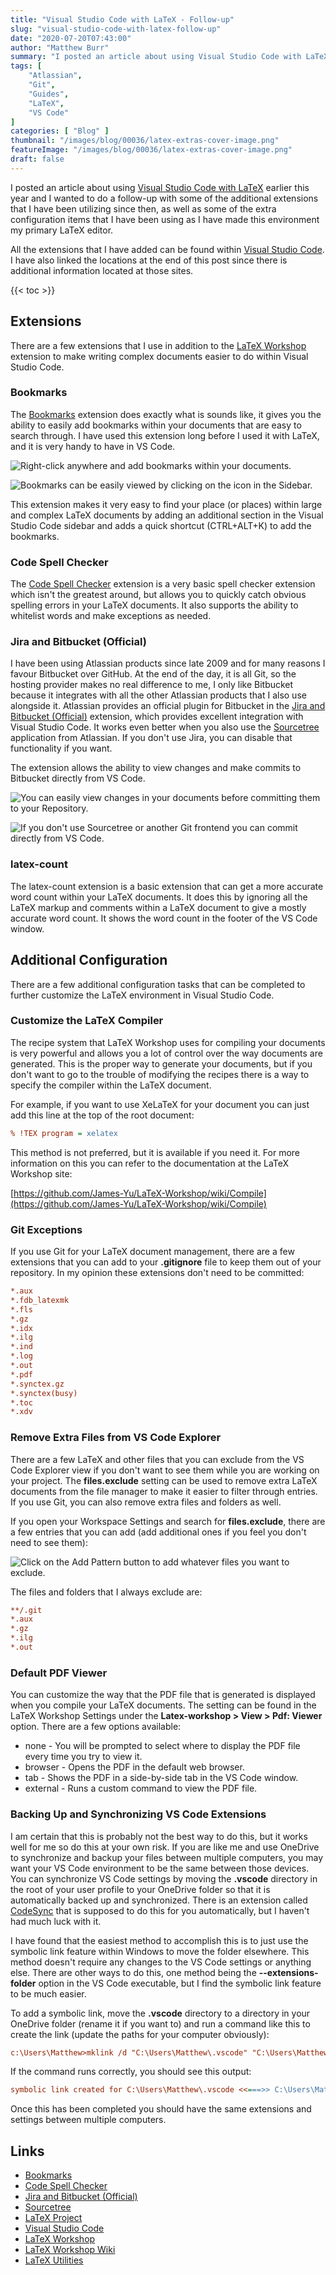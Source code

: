 ```yaml
---
title: "Visual Studio Code with LaTeX - Follow-up"
slug: "visual-studio-code-with-latex-follow-up"
date: "2020-07-20T07:43:00"
author: "Matthew Burr"
summary: "I posted an article about using Visual Studio Code with LaTeX earlier this year and I wanted to do a follow-up with some of the additional extensions that I have been utilizing, as well as some of the extra configuration items that I have been using as I have made this environment my primary LaTeX editor."
tags: [
    "Atlassian",
    "Git",
    "Guides",
    "LaTeX",
    "VS Code"
]
categories: [ "Blog" ]
thumbnail: "/images/blog/00036/latex-extras-cover-image.png"
featureImage: "/images/blog/00036/latex-extras-cover-image.png"
draft: false
---
```


I posted an article about using [Visual Studio Code with LaTeX](/blog/2020/01/23/visual-studio-code-with-latex/) earlier this year and I wanted to do a follow-up with some of the additional extensions that I have been utilizing since then, as well as some of the extra configuration items that I have been using as I have made this environment my primary LaTeX editor.

All the extensions that I have added can be found within [Visual Studio Code](https://code.visualstudio.com). I have also linked the locations at the end of this post since there is additional information located at those sites.

{{< toc >}}

## Extensions ##

There are a few extensions that I use in addition to the [LaTeX Workshop](https://marketplace.visualstudio.com/items?itemName=James-Yu.latex-workshop) extension to make writing complex documents easier to do within Visual Studio Code.

### Bookmarks ###

The [Bookmarks](https://github.com/alefragnani/vscode-bookmarks) extension does exactly what is sounds like, it gives you the ability to easily add bookmarks within your documents that are easy to search through. I have used this extension long before I used it with LaTeX, and it is very handy to have in VS Code.

![Right-click anywhere and add bookmarks within your documents.](/images/blog/00036/latex-bookmarks-plugin-01.png "Right-click anywhere and add bookmarks within your documents.")

![Bookmarks can be easily viewed by clicking on the icon in the Sidebar.](/images/blog/00036/latex-bookmarks-plugin-03.png "Bookmarks can be easily viewed by clicking on the icon in the Sidebar.")

This extension makes it very easy to find your place (or places) within large and complex LaTeX documents by adding an additional section in the Visual Studio Code sidebar and adds a quick shortcut (CTRL+ALT+K) to add the bookmarks.

### Code Spell Checker ###

The [Code Spell Checker](https://github.com/streetsidesoftware/vscode-spell-checker) extension is a very basic spell checker extension which isn't the greatest around, but allows you to quickly catch obvious spelling errors in your LaTeX documents. It also supports the ability to whitelist words and make exceptions as needed.

### Jira and Bitbucket (Official) ###

I have been using Atlassian products since late 2009 and for many reasons I favour Bitbucket over GitHub. At the end of the day, it is all Git, so the hosting provider makes no real difference to me, I only like Bitbucket because it integrates with all the other Atlassian products that I also use alongside it. Atlassian provides an official plugin for Bitbucket in the [Jira and Bitbucket (Official)](https://bitbucket.org/atlassianlabs/atlascode/src/main/) extension, which provides excellent integration with Visual Studio Code. It works even better when you also use the [Sourcetree](https://www.sourcetreeapp.com) application from Atlassian. If you don't use Jira, you can disable that functionality if you want.

The extension allows the ability to view changes and make commits to Bitbucket directly from VS Code.

![You can easily view changes in your documents before committing them to your Repository.](/images/blog/00036/vs-code-bitbucket.png "You can easily view changes in your documents before committing them to your Repository.")

![If you don't use Sourcetree or another Git frontend you can commit directly from VS Code.](/images/blog/00036/vs-code-bitbucket-options.png "If you don't use Sourcetree or another Git frontend you can commit directly from VS Code.")

### latex-count ###

The latex-count extension is a basic extension that can get a more accurate word count within your LaTeX documents. It does this by ignoring all the LaTeX markup and comments within a LaTeX document to give a mostly accurate word count. It shows the word count in the footer of the VS Code window.

## Additional Configuration ##

There are a few additional configuration tasks that can be completed to further customize the LaTeX environment in Visual Studio Code.

### Customize the LaTeX Compiler ###

The recipe system that LaTeX Workshop uses for compiling your documents is very powerful and allows you a lot of control over the way documents are generated. This is the proper way to generate your documents, but if you don't want to go to the trouble of modifying the recipes there is a way to specify the compiler within the LaTeX document.

For example, if you want to use XeLaTeX for your document you can just add this line at the top of the root document:

```ini
% !TEX program = xelatex
```

This method is not preferred, but it is available if you need it. For more information on this you can refer to the documentation at the LaTeX Workshop site:

[https://github.com/James-Yu/LaTeX-Workshop/wiki/Compile](https://github.com/James-Yu/LaTeX-Workshop/wiki/Compile)

### Git Exceptions ###

If you use Git for your LaTeX document management, there are a few extensions that you can add to your **.gitignore** file to keep them out of your repository. In my opinion these extensions don't need to be committed:

```ini
*.aux
*.fdb_latexmk
*.fls
*.gz
*.idx
*.ilg
*.ind
*.log
*.out
*.pdf
*.synctex.gz
*.synctex(busy)
*.toc
*.xdv
```

### Remove Extra Files from VS Code Explorer ###

There are a few LaTeX and other files that you can exclude from the VS Code Explorer view if you don't want to see them while you are working on your project. The **files.exclude** setting can be used to remove extra LaTeX documents from the file manager to make it easier to filter through entries. If you use Git, you can also remove extra files and folders as well.

If you open your Workspace Settings and search for **files.exclude**, there are a few entries that you can add (add additional ones if you feel you don't need to see them):

![Click on the Add Pattern button to add whatever files you want to exclude.](/images/blog/00036/vs-code-latex-files-exclude.png "Click on the Add Pattern button to add whatever files you want to exclude.")

The files and folders that I always exclude are:

```ini
**/.git
*.aux
*.gz
*.ilg
*.out
```

### Default PDF Viewer ###

You can customize the way that the PDF file that is generated is displayed when you compile your LaTeX documents. The setting can be found in the LaTeX Workshop Settings under the **Latex-workshop > View > Pdf: Viewer** option. There are a few options available:

* none - You will be prompted to select where to display the PDF file every time you try to view it.
* browser - Opens the PDF in the default web browser.
* tab - Shows the PDF in a side-by-side tab in the VS Code window.
* external - Runs a custom command to view the PDF file.

### Backing Up and Synchronizing VS Code Extensions ###

I am certain that this is probably not the best way to do this, but it works well for me so do this at your own risk. If you are like me and use OneDrive to synchronize and backup your files between multiple computers, you may want your VS Code environment to be the same between those devices. You can synchronize VS Code settings by moving the **.vscode** directory in the root of your user profile to your OneDrive folder so that it is automatically backed up and synchronized. There is an extension called [CodeSync](https://github.com/golf1052/code-sync) that is supposed to do this for you automatically, but I haven't had much luck with it.

I have found that the easiest method to accomplish this is to just use the symbolic link feature within Windows to move the folder elsewhere. This method doesn't require any changes to the VS Code settings or anything else. There are other ways to do this, one method being the **--extensions-folder** option in the VS Code executable, but I find the symbolic link feature to be much easier.

To add a symbolic link, move the **.vscode** directory to a directory in your OneDrive folder (rename it if you want to) and run a command like this to create the link (update the paths for your computer obviously):

```ini
c:\Users\Matthew>mklink /d "C:\Users\Matthew\.vscode" "C:\Users\Matthew\OneDrive\Documents\VS Code"
```

If the command runs correctly, you should see this output:

```ini
symbolic link created for C:\Users\Matthew\.vscode <<===>> C:\Users\Matthew\OneDrive\Documents\VS Code
```

Once this has been completed you should have the same extensions and settings between multiple computers.

## Links ##

* [Bookmarks](https://github.com/alefragnani/vscode-bookmarks)
* [Code Spell Checker](https://github.com/streetsidesoftware/vscode-spell-checker)
* [Jira and Bitbucket (Official)](https://bitbucket.org/atlassianlabs/atlascode/src/main/)
* [Sourcetree](https://www.sourcetreeapp.com/)
* [LaTeX Project](https://www.latex-project.org/)
* [Visual Studio Code](https://code.visualstudio.com/)
* [LaTeX Workshop](https://marketplace.visualstudio.com/items?itemName=James-Yu.latex-workshop)
* [LaTeX Workshop Wiki](https://github.com/James-Yu/LaTeX-Workshop/wiki)
* [LaTeX Utilities](https://marketplace.visualstudio.com/items?itemName=tecosaur.latex-utilities)
